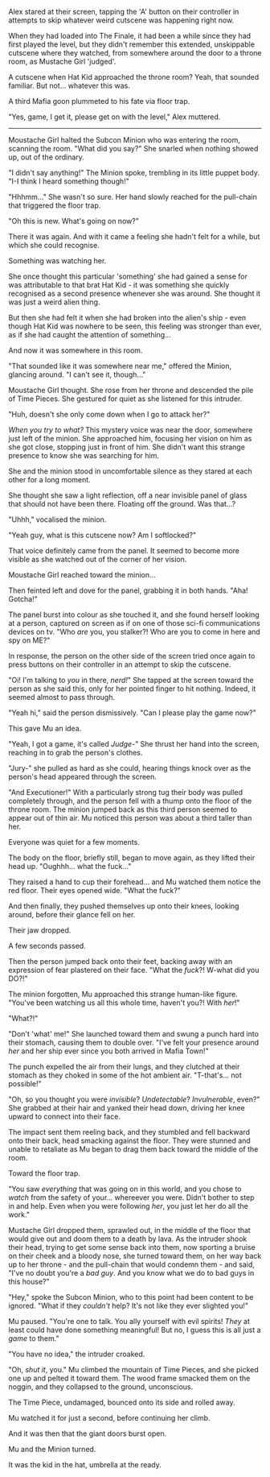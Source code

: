 Alex stared at their screen, tapping the 'A' button on their controller in attempts to skip whatever weird cutscene was happening right now.

When they had loaded into The Finale, it had been a while since they had first played the level, but they didn't remember this extended, unskippable cutscene where they watched, from somewhere around the door to a throne room, as Mustache Girl 'judged'.

A cutscene when Hat Kid approached the throne room? Yeah, that sounded familiar. But not... whatever this was.

A third Mafia goon plummeted to his fate via floor trap.

"Yes, game, I get it, please get on with the level," Alex muttered.

----

Moustache Girl halted the Subcon Minion who was entering the room, scanning the room. "What did you say?" She snarled when nothing showed up, out of the ordinary.

"I didn't say anything!" The Minion spoke, trembling in its little puppet body. "I-I think I heard something though!"

"Hhhmm..." She wasn't so sure. Her hand slowly reached for the pull-chain that triggered the floor trap.

"Oh this is new. What's going on now?"

There it was again. And with it came a feeling she hadn't felt for a while, but which she could recognise.

Something was watching her.

She once thought this particular 'something' she had gained a sense for was attributable to that brat Hat Kid - it was something she quickly recognised as a second presence whenever she was around. She thought it was just a weird alien thing.

But then she had felt it when she had broken into the alien's ship - even though Hat Kid was nowhere to be seen, this feeling was stronger than ever, as if she had caught the attention of something...

And now it was somewhere in this room.

"That sounded like it was somewhere near me," offered the Minion, glancing around. "I can't see it, though..."

Moustache Girl thought. She rose from her throne and descended the pile of Time Pieces. She gestured for quiet as she listened for this intruder.

"Huh, doesn't she only come down when I go to attack her?"

*When you try to what?* This mystery voice was near the door, somewhere just left of the minion. She approached him, focusing her vision on him as she got close, stopping just in front of him. She didn't want this strange presence to know she was searching for him.

She and the minion stood in uncomfortable silence as they stared at each other for a long moment.

She thought she saw a light reflection, off a near invisible panel of glass that should not have been there. Floating off the ground. Was that...?

"Uhhh," vocalised the minion.

"Yeah guy, what is this cutscene now? Am I softlocked?"

That voice definitely came from the panel. It seemed to become more visible as she watched out of the corner of her vision.

Moustache Girl reached toward the minion...

Then feinted left and dove for the panel, grabbing it in both hands. "Aha! Gotcha!"

The panel burst into colour as she touched it, and she found herself looking at a person, captured on screen as if on one of those sci-fi communications devices on tv. "Who *are* you, you stalker?! Who are you to come in here and spy on ME?"

In response, the person on the other side of the screen tried once again to press buttons on their controller in an attempt to skip the cutscene.

"Oi! I'm talking to *you* in there, *nerd!*" She tapped at the screen toward the person as she said this, only for her pointed finger to hit nothing. Indeed, it seemed almost to pass through.

"Yeah hi," said the person dismissively. "Can I please play the game now?"

This gave Mu an idea.

"Yeah, I got a game, it's called *Judge-*" She thrust her hand into the screen, reaching in to grab the person's clothes.

"Jury-" she pulled as hard as she could, hearing things knock over as the person's head appeared through the screen.

"And Executioner!" With a particularly strong tug their body was pulled completely through, and the person fell with a thump onto the floor of the throne room. The minion jumped back as this third person seemed to appear out of thin air. Mu noticed this person was about a third taller than her.

Everyone was quiet for a few moments.

The body on the floor, briefly still, began to move again, as they lifted their head up. "Oughhh... what the fuck..."

They raised a hand to cup their forehead... and Mu watched them notice the red floor. Their eyes opened wide. "What the fuck?"

And then finally, they pushed themselves up onto their knees, looking around, before their glance fell on her.

Their jaw dropped.

A few seconds passed.

Then the person jumped back onto their feet, backing away with an expression of fear plastered on their face. "What the *fuck*?! W-what did you DO?!"

The minion forgotten, Mu approached this strange human-like figure. "You've been watching us all this whole time, haven't you?! With *her*!"

"What?!" 

"Don't 'what' me!" She launched toward them and swung a punch hard into their stomach, causing them to double over. "I've felt your presence around *her* and her ship ever since you both arrived in Mafia Town!"

The punch expelled the air from their lungs, and they clutched at their stomach as they choked in some of the hot ambient air. "T-that's... not possible!"

"Oh, so you thought you were *invisible*? *Undetectable*? *Invulnerable*, even?" She grabbed at their hair and yanked their head down, driving her knee upward to connect into their face.

The impact sent them reeling back, and they stumbled and fell backward onto their back, head smacking against the floor. They were stunned and unable to retaliate as Mu began to drag them back toward the middle of the room.

Toward the floor trap.

"You saw *everything* that was going on in this world, and you chose to *watch* from the safety of your... whereever you were. Didn't bother to step in and help. Even when you were following *her*, you just let her do all the work."

Mustache Girl dropped them, sprawled out, in the middle of the floor that would give out and doom them to a death by lava. As the intruder shook their head, trying to get some sense back into them, now sporting a bruise on their cheek and a bloody nose, she turned toward them, on her way back up to her throne - and the pull-chain that would condemn them - and said, "I've no doubt you're a *bad guy*. And you know what we do to bad guys in this house?"

"Hey," spoke the Subcon Minion, who to this point had been content to be ignored. "What if they *couldn't* help? It's not like they ever slighted you!"

Mu paused. "You're one to talk. You ally yourself with evil spirits! *They* at least could have done something meaningful! But no, I guess this is all just a *game* to them."

"You have no idea," the intruder croaked.

"Oh, *shut it*, you." Mu climbed the mountain of Time Pieces, and she picked one up and pelted it toward them. The wood frame smacked them on the noggin, and they collapsed to the ground, unconscious.

The Time Piece, undamaged, bounced onto its side and rolled away.

Mu watched it for just a second, before continuing her climb.

And it was then that the giant doors burst open.

Mu and the Minion turned.

It was the kid in the hat, umbrella at the ready.